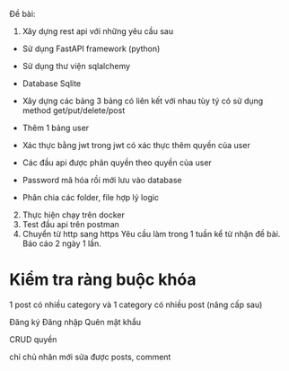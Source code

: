 Đề bài:

1. Xây dựng rest api với những yêu cầu sau

- Sử dụng FastAPI framework (python)
- Sử dụng thư viện sqlalchemy
- Database Sqlite

- Xây dựng các bảng 3 bảng có liên kết với nhau tùy tý có sử dụng method get/put/delete/post

<!-- ! -->

- Thêm 1 bảng user
- Xác thực bằng jwt trong jwt có xác thực thêm quyền của user
- Các đầu api được phân quyền theo quyền của user

- Password mã hóa rồi mới lưu vào database

- Phân chia các folder, file hợp lý logic

2. Thực hiện chạy trên docker
3. Test đầu api trên postman
4. Chuyển từ http sang https
Yêu cầu làm trong 1 tuần kể từ nhận đề bài.
Báo cáo 2 ngày 1 lần.
<!-- ! -->

# Kiểm tra ràng buộc khóa

1 post có nhiều category và 1 category có nhiều post (nâng cấp sau)

<!-- @ 3. Test đầu api trên postman -->


<!-- fastapi dev a.py -->


Đăng ký
Đăng nhập
Quên mật khẩu

CRUD quyền 

chỉ chủ nhân mới sửa được posts, comment
